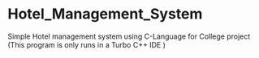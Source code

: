 # Hotel_Management_System
Simple Hotel management system using C-Language for College project (This program is only runs in a Turbo C++ IDE )
